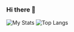 ### Hi there 👋

![My Stats](https://github-readme-stats.vercel.app/api?username=ProxmaDev&show_icons=true&count_private=true&hide_title=true)
![Top Langs](https://github-readme-stats.vercel.app/api/top-langs/?username=ProxmaDev&layout=compact)
<!--
**ProxmaDev/ProxmaDev** is a ✨ _special_ ✨ repository because its `README.md` (this file) appears on your GitHub profile.

Here are some ideas to get you started:

- 🔭 I’m currently working on ...
- 🌱 I’m currently learning ...
- 👯 I’m looking to collaborate on ...
- 🤔 I’m looking for help with ...
- 💬 Ask me about ...
- 📫 How to reach me: ...
- 😄 Pronouns: ...
- ⚡ Fun fact: ...
-->
